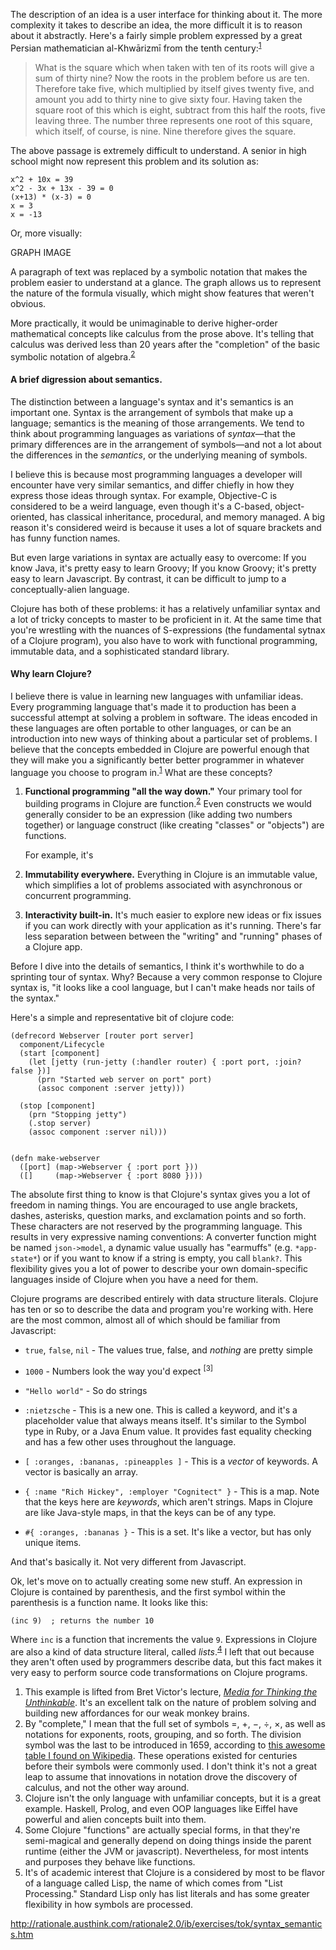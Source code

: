 
The description of an idea is a user interface for thinking about it. The more complexity it takes to describe an idea, the more difficult it is to reason about it abstractly. Here's a fairly simple problem expressed by a great Persian mathematician al-Khwārizmī from the tenth century:<sup>[1]</sup>

> What is the square which when taken with ten of its roots will give a sum of thirty nine? Now the roots in the problem before us are ten. Therefore take five, which multiplied by itself gives twenty five, and amount you add to thirty nine to give sixty four. Having taken the square root of this which is eight, subtract from this half the roots, five leaving three. The number three represents one root of this square, which itself, of course, is nine. Nine therefore gives the square.

The above passage is extremely difficult to understand. A senior in high school might now represent this problem and its solution as:

    x^2 + 10x = 39
    x^2 - 3x + 13x - 39 = 0
    (x+13) * (x-3) = 0
    x = 3
    x = -13

Or, more visually:

GRAPH IMAGE

A paragraph of text was replaced by a symbolic notation that makes the problem easier to understand at a glance. The graph allows us to represent the nature of the formula visually, which might show features that weren't obvious.

More practically, it would be unimaginable to derive higher-order mathematical concepts like calculus from the prose above. It's telling that calculus was derived less than 20 years after the "completion" of the basic symbolic notation of algebra.<sup>[2]</sup>




#### A brief digression about semantics.

The distinction between a language's syntax and it's semantics is an important one. Syntax is the arrangement of symbols that make up a language; semantics is the meaning of those arrangements. We tend to think about programming languages as variations of *syntax*&mdash;that the primary differences are in the arrangement of symbols&mdash;and not a lot about the differences in the *semantics*, or the underlying meaning of symbols. 

I believe this is because most programming languages a developer will encounter have very similar semantics, and differ chiefly in how they express those ideas through syntax. For example, Objective-C is considered to be a weird language, even though it's a C-based, object-oriented, has classical inheritance, procedural, and memory managed. A big reason it's considered weird is because it uses a lot of square brackets and has funny function names.

But even large variations in syntax are actually easy to overcome: If you know Java, it's pretty easy to learn Groovy; If you know Groovy; it's pretty easy to learn Javascript. By contrast, it can be difficult to jump to a conceptually-alien language.

Clojure has both of these problems: it has a relatively unfamiliar syntax and a lot of tricky concepts to master to be proficient in it. At the same time that you're wrestling with the nuances of S-expressions (the fundamental sytnax of a Clojure program), you also have to work with functional programming, immutable data, and a sophisticated standard library.

#### Why learn Clojure?

I believe there is value in learning new languages with unfamiliar ideas. Every programming language that's made it to production has been a successful attempt at solving a problem in software. The ideas encoded in these languages are often portable to other languages, or can be an introduction into new ways of thinking about a particular set of problems. I believe that the concepts embedded in Clojure are powerful enough that they will make you a significantly better better programmer in whatever language you choose to program in.<sup>[1]</sup> What are these concepts?

1. **Functional programming "all the way down."** Your primary tool for building programs in Clojure are function.<sup>[2]</sup> Even constructs we would generally consider to be an expression (like adding two numbers together) or language construct (like creating "classes" or "objects") are functions.

    For example, it's 


2. **Immutability everywhere.** Everything in Clojure is an immutable value, which simplifies a lot of problems associated with asynchronous or concurrent programming.

3. **Interactivity built-in.** It's much easier to explore new ideas or fix issues if you can work directly with your application as it's running. There's far less separation between between the "writing" and "running" phases of a Clojure app.

Before I dive into the details of semantics, I think it's worthwhile to do a sprinting tour of syntax. Why? Because a very common response to Clojure syntax is, "it looks like a cool language, but I can't make heads nor tails of the syntax."

Here's a simple and representative bit of clojure code:

```
(defrecord Webserver [router port server]
  component/Lifecycle
  (start [component]
    (let [jetty (run-jetty (:handler router) { :port port, :join? false })]
      (prn "Started web server on port" port)
      (assoc component :server jetty)))

  (stop [component]
    (prn "Stopping jetty")
    (.stop server)
    (assoc component :server nil)))


(defn make-webserver
  ([port] (map->Webserver { :port port }))
  ([]     (map->Webserver { :port 8080 })))

```

The absolute first thing to know is that Clojure's syntax gives you a lot of freedom in naming things. You are encouraged to use angle brackets, dashes, asterisks, question marks, and exclamation points and so forth. These characters are not reserved by the programming language. This results in very expressive naming conventions: A converter function might be named `json->model`, a dynamic value usually has "earmuffs" (e.g. `*app-state*`) or if you want to know if a string is empty, you call `blank?`. This flexibility gives you a lot of power to describe your own domain-specific languages inside of Clojure when you have a need for them.

Clojure programs are described entirely with data structure literals. Clojure has ten or so to describe the data and program you're working with. Here are the most common, almost all of which should be familiar from Javascript:

* `true`, `false`, `nil` - The values true, false, and *nothing* are pretty simple 
 
* `1000` - Numbers look the way you'd expect <sup>[3]</sup>

* `"Hello world"` - So do strings

* `:nietzsche` - This is a new one. This is called a keyword, and it's a placeholder value that always means itself. It's similar to the Symbol type in Ruby, or a Java Enum value. It provides fast equality checking and has a few other uses throughout the language.

* `[ :oranges, :bananas, :pineapples ]` - This is a *vector* of keywords. A vector is basically an array.

* `{ :name "Rich Hickey", :employer "Cognitect" }` - This is a map. Note that the keys here are *keywords*, which aren't strings. Maps in Clojure are like Java-style maps, in that the keys can be of any type.

* `#{ :oranges, :bananas }` - This is a set. It's like a vector, but has only unique items.

And that's basically it. Not very different from Javascript.

Ok, let's move on to actually creating some new stuff. An expression in Clojure is contained by parenthesis, and the first symbol within the parenthesis is a function name. It looks like this:

```
(inc 9)  ; returns the number 10
```

Where `inc` is a function that increments the value `9`. Expressions in Clojure are also a kind of data structure literal, called *lists*.<sup>[4]</sup> I left that out because they aren't often used by programmers describe data, but this fact makes it very easy to perform source code transformations on Clojure programs.


<ol class="footnotes">
  <li id="f2-1">
    This example is lifted from Bret Victor's lecture, <em><a href="http://worrydream.com/MediaForThinkingTheUnthinkable/">Media for Thinking the Unthinkable</a></em>. It's an excellent talk on the nature of problem solving and building new affordances for our weak monkey brains.
  </li>
  <li id="f2-2">
    By "complete," I mean that the full set of symbols &equals;, &plus;, &minus;, &divide;, &times;, as well as notations for exponents, roots, grouping, and so forth. The division symbol was the last to be introduced in 1659, according to <a href="http://en.wikipedia.org/wiki/Table_of_mathematical_symbols_by_introduction_date">this awesome table I found on Wikipedia</a>. These operations existed for centuries before their symbols were commonly used. I don't think it's not a great leap to assume that innovations in notation drove the discovery of calculus, and not the other way around. 
  </li>
  <li id="f2-1">
    Clojure isn't the only language with unfamiliar concepts, but it is a great example. Haskell, Prolog, and even OOP languages like Eiffel have powerful and alien concepts built into them.
  </li>
  <li id="f2-2">
    Some Clojure "functions" are actually special forms, in that they're semi-magical and generally depend on doing things inside the parent runtime (either the JVM or javascript). Nevertheless, for most intents and purposes they behave like functions.  
  </li>

  <li id="f2-4">
    It's of academic interest that Clojure is a considered by most to be flavor of a language called Lisp, the name of which comes from "List Processing." Standard Lisp only has list literals  and has some greater flexibility in how symbols are processed.
  </li>
</ol>

[1]: #f2-1
[2]: #f2-2
[4]: #f2-4



http://rationale.austhink.com/rationale2.0/ib/exercises/tok/syntax_semantics.htm
